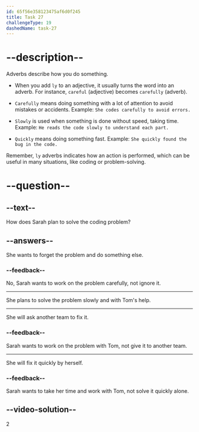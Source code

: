 ```yaml
---
id: 65f56e358123475af6d0f245
title: Task 27
challengeType: 19
dashedName: task-27
---
```


<!--
AUDIO REFERENCE: 
Sarah: I see. I should probably debug it step by step. With your input, we can work together to solve this problem.
-->

# --description--

Adverbs describe how you do something.

- When you add `ly` to an adjective, it usually turns the word into an adverb. For instance, `careful` (adjective) becomes `carefully` (adverb). 

- `Carefully` means doing something with a lot of attention to avoid mistakes or accidents. Example: `She codes carefully to avoid errors.`

- `Slowly` is used when something is done without speed, taking time. Example: `He reads the code slowly to understand each part.`

- `Quickly` means doing something fast. Example: `She quickly found the bug in the code.`

Remember, `ly` adverbs indicates how an action is performed, which can be useful in many situations, like coding or problem-solving.

# --question--

## --text--

How does Sarah plan to solve the coding problem?

## --answers--

She wants to forget the problem and do something else.

### --feedback--

No, Sarah wants to work on the problem carefully, not ignore it.

---

She plans to solve the problem slowly and with Tom's help.

---

She will ask another team to fix it.

### --feedback--

Sarah wants to work on the problem with Tom, not give it to another team.

---

She will fix it quickly by herself.

### --feedback--

Sarah wants to take her time and work with Tom, not solve it quickly alone.

## --video-solution--

2
